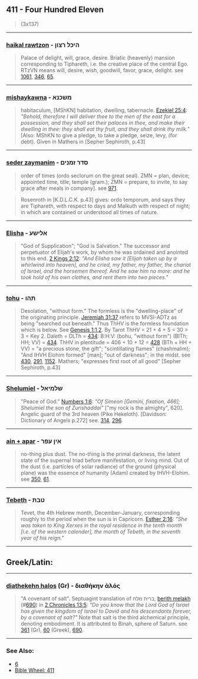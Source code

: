 ## 411 - Four Hundred Eleven
> (3x137)

---

### [haikal rawtzon](/keys/HIKL.RTzVN) - היכל רצון
> Palace of delight, will, grace, desire. Briatic (heavenly) mansion corresponding to Tiphareth, i.e. the creative place of the central Ego. RTzVN means will, desire, wish, goodwill, favor, grace, delight. see [1061](1061), [346](346), [65](65).

---

### [mishaykawna](/keys/MShKNA) - משכנא
> habitaculum, [MShKN] habitation, dwelling, tabernacle. [Ezekiel 25:4](http://biblehub.com/ezekiel/25-4.htm): *"Behold, therefore I will deliver thee to the men of the east for a possession, and they shall set their palaces in thee, and make their dwelling in thee: they shall eat thy fruit, and they shall drink thy milk."* [Also: MShKN to give a pledge, to take a pledge, seize, levy, (for debt). Given in Mathers in [Sepher Sephiroth, p.43]

---

### [seder zaymanim](/keys/SDR.ZMNIM) - סדר זמנים
> order of times (ordo seclorum on the great seal). ZMN = plan, device; appointed time, title; temple (gram.); ZMN = prepare, to invite, to say grace after meals in company]. see [971](971).

> Rosenroth in [K.D.L.C.K. p.43] gives: ordo temporum, and says they are Tiphareth, with respect to days and Malkuth with respect of night; in which are contained or understood all times of nature.

---

### [Elisha](/keys/ALIShO) - אלישע
> "God of Supplication"; "God is Salvation." The successor and perpetuator of Elijah's work, by whom he was ordained and anointed to this end. [2 Kings 2:12](http://biblehub.com/2_kings/2-12.htm): *"And Elisha saw it [Elijah taken up by a whirlwind into heaven], and he cried, my father, my father, the chariot of Israel, and the horsemen thereof. And he saw him no more: and he took hold of his own clothes, and rent them into two pieces."*

---

### [tohu](/keys/ThHV) - תהו
> Desolation, "without form." The formless is the "dwelling-place" of the originating principle. [Jeremiah 31:37](http://biblehub.com/jeremiah/31-37.htm) refers to MVSI-ADTz as being "searched out beneath." Thus ThHV is the formless foundation which is below. See [Genesis 1:1,2](https://www.biblegateway.com/passage/?search=Genesis+1%3A1-2&version=AKJV;WLC). By Tarot ThHV = 21 + 4 + 5 = 30 > 3 = Key 2. Daleth = DLTh = [434](434): B:H:V: (bohu, "without form") (BITh; HH; VV) = [434](434). ThHV in plentitude = 406 + 10 + 12 = [428](428) (BTh + HH + VV) = "a precious stone, the gift"; "scintillating flames" (chashmalim); "And IHVH Elohim formed" [man]; "out of darkness"; in the midst. see [430](430), [291](291), [1152](1152). Mathers; "expresses first root of all good" [Sepher Sephiroth, p.43]

---

### [Shelumiel](/keys/ShLMIAL) - שלמיאל
> "Peace of God." [Numbers 1:6](http://biblehub.com/numbers/1-6.htm): *"Of Simeon [Gemini, fixation, 466]; Shelumiel the son of Zurishaddai"* ["my rock is the almighty", 620]. Angelic guard of the 3rd heaven (Pike Hekeloth). [Davidson: Dictionary of Angels p.272] see. [314](314), [296](296).

---

### [ain + apar](/keys/AIN.OPR) - אין עפר
> no-thing plus dust. The no-thing is the primal darkness, the latent state of the supernal triad before manifestation, or living mind. Out of the dust (i.e. particles of solar radiance) of the ground (physical plane) was the essence of humanity (Adam) created by IHVH-Elohim. see [350](350), [61](61).

---

### [Tebeth](/keys/TBTh) - טבת
> Tevet, the 4th Hebrew month, December-January, corresponding roughly to the period when the sun is in Capricorn. [Esther 2:16](http://biblehub.com/esther/2-16.htm): *"She was taken to King Xerxes in the royal residence in the tenth month [i.e. of the western calender], the month of Tebeth, in the seventh year of his reign."*

---

## Greek/Latin:

---

### [diathekehn halos](/greek?word=diathhkhn.alos) (Gr) - διαθήκην ἁλός
> "A covenant of salt". Septuagint translation of ברית מלח, [berith melakh](/keys/BRITh.MLCh) (#[690](690)) in [2 Chronicles 13:5](http://biblehub.com/2_chronicles/13-5.htm): *"Do you know that the Lord God of Israel has given the kingdom of Israel to David and his descendants forever, by a covenant of salt?"* Note that salt is the third alchemical principle, denoting embodiment. It is attributed to Binah, sphere of Saturn. see [361](361) (Gr), [60](60) (Greek), [690](690).

---

### See Also:

- [6](6)
- [Bible Wheel: 411](https://www.biblewheel.com//GR/GR_Database.php?SearchBy_Gematria=411)
